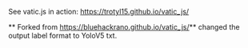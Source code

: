 See vatic.js in action:  https://trotyl15.github.io/vatic_js/

** Forked from https://bluehackrano.github.io/vatic_js/** changed the output label format to YoloV5 txt. 
